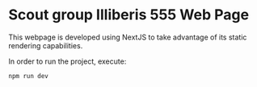 # Scout group Illiberis 555 Web Page

This webpage is developed using NextJS to take advantage of its static rendering capabilities.

In order to run the project, execute:

```bash
npm run dev
```

